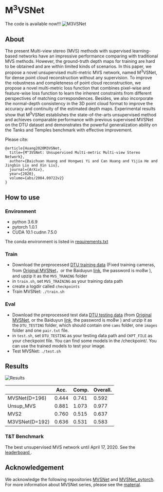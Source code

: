# M<sup>3</sup>VSNet
The code is available now!!!
![M3VSNet](https://github.com/whubaichuan/M3VSNet/blob/master/img/network.png)


## About
The present Multi-view stereo (MVS) methods with supervised learning-based networks have an impressive performance comparing with traditional MVS methods. However, the ground-truth depth maps for training are hard to be obtained and are within limited kinds of scenarios. In this paper, we propose a novel unsupervised multi-metric MVS network, named M<sup>3</sup>VSNet, for dense point cloud reconstruction without any supervision. To improve the robustness and completeness of point cloud reconstruction, we propose a novel multi-metric loss function that combines pixel-wise and feature-wise loss function to learn the inherent constraints from different perspectives of matching correspondences. Besides, we also incorporate the normal-depth consistency in the 3D point cloud format to improve the accuracy and continuity of the estimated depth maps. Experimental results show that M<sup>3</sup>VSNet establishes the state-of-the-arts unsupervised method and achieves comparable performance with previous supervised MVSNet on the DTU dataset and demonstrates the powerful generalization ability on the Tanks and Temples benchmark with effective improvement.


Please cite: 
```
@article{Huang2020M3VSNet,
  title={M^3VSNet: Unsupervised Multi-metric Multi-view Stereo Network},
  author={Baichuan Huang and Hongwei Yi and Can Huang and Yijia He and Jingbin Liu and Xin Liu},
  journal={ArXiv},
  year={2020},
  volume={abs/2004.09722v2}
}
```

## How to use
### Environment
- python 3.6.9
- pytorch 1.0.1
- CUDA 10.1 cudnn 7.5.0

The conda environment is listed in [requirements.txt](https://github.com/whubaichuan/M3VSNet/blob/master/requirements.txt)

### Train
* Download the preprocessed [DTU training data](https://drive.google.com/file/d/1eDjh-_bxKKnEuz5h-HXS7EDJn59clx6V/view) (Fixed training cameras, from [Original MVSNet](https://github.com/YoYo000/MVSNet)，or the Baiduyun [link](https://pan.baidu.com/s/1sQAC3pmceyochNvnqpE9oA), the password is mo8w ), and upzip it as the ``MVS_TRANING`` folder
* in ``train.sh``, set ``MVS_TRAINING`` as your training data path
* create a logdir called ``checkpoints``
* Train MVSNet: ``./train.sh``

### Eval
* Download the preprocessed test data [DTU testing data](https://drive.google.com/open?id=135oKPefcPTsdtLRzoDAQtPpHuoIrpRI_) (from [Original MVSNet](https://github.com/YoYo000/MVSNet), or the Baiduyun [link](https://pan.baidu.com/s/1sQAC3pmceyochNvnqpE9oA), the password is mo8w ) and unzip it as the ``DTU_TESTING`` folder, which should contain one ``cams`` folder, one ``images`` folder and one ``pair.txt`` file.
* in ``test.sh``, set ``DTU_TESTING`` as your testing data path and ``CKPT_FILE`` as your checkpoint file. You can find some models in the /checkpoint/. You can use the trained models to test your image.
* Test MVSNet: ``./test.sh``

## Results
![Results](https://github.com/whubaichuan/M3VSNet/blob/master/img/result.png)

|                       | Acc.   | Comp.  | Overall. |
|-----------------------|--------|--------|----------|
| MVSNet(D=196)         | 0.444  | 0.741  | 0.592    |
| Unsup_MVS         | 0.881  | 1.073  | 0.977    |
| MVS2         | 0.760  | 0.515  | 0.637   |
| M3VSNet(D=192) | 0.636 | 0.531 | 0.583   |

### T&T Benchmark
The best unsupervised MVS network until April 17, 2020. See the [leaderboard ](https://www.tanksandtemples.org/details/853/). 

## Acknowledgement
We acknowledge the following repositories [MVSNet](https://github.com/YoYo000/MVSNet) and [MVSNet_pytorch](https://github.com/xy-guo/MVSNet_pytorch). For more information about MVSNet series, please see the [material](https://mp.weixin.qq.com/s/fnKU4dkYvBEU913Vanj54Q).
